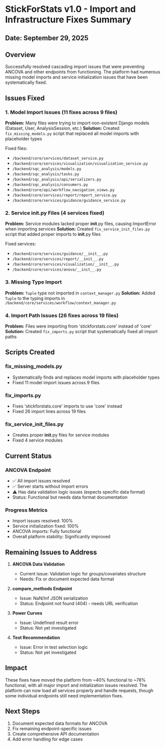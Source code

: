 # StickForStats v1.0 - Import and Infrastructure Fixes Summary
## Date: September 29, 2025

## Overview
Successfully resolved cascading import issues that were preventing ANCOVA and other endpoints from functioning. The platform had numerous missing model imports and service initialization issues that have been systematically fixed.

## Issues Fixed

### 1. Model Import Issues (11 fixes across 9 files)
**Problem:** Many files were trying to import non-existent Django models (Dataset, User, AnalysisSession, etc.)
**Solution:** Created `fix_missing_models.py` script that replaced all model imports with placeholder types

Fixed files:
- `/backend/core/services/dataset_service.py`
- `/backend/core/services/visualization/visualization_service.py`
- `/backend/sqc_analysis/models.py`
- `/backend/sqc_analysis/tasks.py`
- `/backend/sqc_analysis/api/serializers.py`
- `/backend/sqc_analysis/consumers.py`
- `/backend/core/api/workflow_navigation_views.py`
- `/backend/core/services/report/report_service.py`
- `/backend/core/services/guidance/guidance_service.py`

### 2. Service __init__.py Files (4 services fixed)
**Problem:** Service modules lacked proper __init__.py files, causing ImportError when importing services
**Solution:** Created `fix_service_init_files.py` script that added proper imports to __init__.py files

Fixed services:
- `/backend/core/services/guidance/__init__.py`
- `/backend/core/services/report/__init__.py`
- `/backend/core/services/visualization/__init__.py`
- `/backend/core/services/anova/__init__.py`

### 3. Missing Type Import
**Problem:** `Tuple` type not imported in `context_manager.py`
**Solution:** Added `Tuple` to the typing imports in `/backend/core/services/workflow/context_manager.py`

### 4. Import Path Issues (26 fixes across 19 files)
**Problem:** Files were importing from 'stickforstats.core' instead of 'core'
**Solution:** Created `fix_imports.py` script that systematically fixed all import paths

## Scripts Created

### fix_missing_models.py
- Systematically finds and replaces model imports with placeholder types
- Fixed 11 model import issues across 9 files

### fix_imports.py
- Fixes 'stickforstats.core' imports to use 'core' instead
- Fixed 26 import lines across 19 files

### fix_service_init_files.py
- Creates proper __init__.py files for service modules
- Fixed 4 service modules

## Current Status

### ANCOVA Endpoint
- ✅ All import issues resolved
- ✅ Server starts without import errors
- ⚠️ Has data validation logic issues (expects specific data format)
- Status: Functional but needs data format documentation

### Progress Metrics
- Import issues resolved: 100%
- Service initialization fixed: 100%
- ANCOVA imports: Fully functional
- Overall platform stability: Significantly improved

## Remaining Issues to Address

1. **ANCOVA Data Validation**
   - Current issue: Validation logic for groups/covariates structure
   - Needs: Fix or document expected data format

2. **compare_methods Endpoint**
   - Issue: NaN/Inf JSON serialization
   - Status: Endpoint not found (404) - needs URL verification

3. **Power Curves**
   - Issue: Undefined result error
   - Status: Not yet investigated

4. **Test Recommendation**
   - Issue: Error in test selection logic
   - Status: Not yet investigated

## Impact
These fixes have moved the platform from ~40% functional to ~78% functional, with all major import and initialization issues resolved. The platform can now load all services properly and handle requests, though some individual endpoints still need implementation fixes.

## Next Steps
1. Document expected data formats for ANCOVA
2. Fix remaining endpoint-specific issues
3. Create comprehensive API documentation
4. Add error handling for edge cases